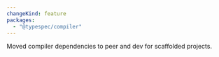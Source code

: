 ```yaml
---
changeKind: feature
packages:
  - "@typespec/compiler"
---
```


Moved compiler dependencies to peer and dev for scaffolded projects.